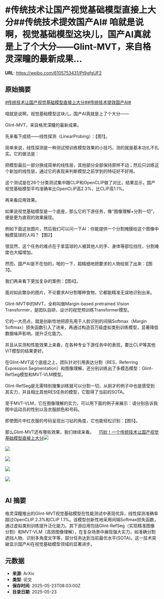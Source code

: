 # #传统技术让国产视觉基础模型直接上大分##传统技术提效国产AI# 咱就是说啊，视觉基础模型这块儿，国产AI真就是上了个大分——Glint-MVT，来自格灵深瞳的最新成果...

**URL**: https://weibo.com/6105753431/Pt9gfgUF2

## 原始摘要

<a href="https://m.weibo.cn/search?containerid=231522type%3D1%26t%3D10%26q%3D%23%E4%BC%A0%E7%BB%9F%E6%8A%80%E6%9C%AF%E8%AE%A9%E5%9B%BD%E4%BA%A7%E8%A7%86%E8%A7%89%E5%9F%BA%E7%A1%80%E6%A8%A1%E5%9E%8B%E7%9B%B4%E6%8E%A5%E4%B8%8A%E5%A4%A7%E5%88%86%23&amp;extparam=%23%E4%BC%A0%E7%BB%9F%E6%8A%80%E6%9C%AF%E8%AE%A9%E5%9B%BD%E4%BA%A7%E8%A7%86%E8%A7%89%E5%9F%BA%E7%A1%80%E6%A8%A1%E5%9E%8B%E7%9B%B4%E6%8E%A5%E4%B8%8A%E5%A4%A7%E5%88%86%23" data-hide=""><span class="surl-text">#传统技术让国产视觉基础模型直接上大分#</span></a><a href="https://m.weibo.cn/search?containerid=231522type%3D1%26t%3D10%26q%3D%23%E4%BC%A0%E7%BB%9F%E6%8A%80%E6%9C%AF%E6%8F%90%E6%95%88%E5%9B%BD%E4%BA%A7AI%23&amp;extparam=%23%E4%BC%A0%E7%BB%9F%E6%8A%80%E6%9C%AF%E6%8F%90%E6%95%88%E5%9B%BD%E4%BA%A7AI%23" data-hide=""><span class="surl-text">#传统技术提效国产AI#</span></a> <br><br>咱就是说啊，视觉基础模型这块儿，国产AI真就是上了个大分——<br><br>Glint-MVT，来自格灵深瞳的最新成果。<br><br>先来看下成绩——线性探测（LinearProbing）：【图1】。<br><br>简单来说，线性探测是一种测试预训练模型效果的小技巧，测的就是基本功扎不扎实。它的做法是：<br><br>把模型最后一部分换成简单的线性层，其他部分全部保持原样不动；然后只训练这个新加的线性层，通过它的表现来判断模型之前学到的特征好不好用。<br><br>这个测试是在26个分类测试集中跟CLIP和OpenCLIP做了对比，结果显示，国产视觉基础模型平均准确率比OpenCLIP高2.3%，比CLIP高1.1%。<br><br>再来看应用效果。<br><br>如果说视觉基础模型是一个底座，那么它的下游任务，像“图像理解+分割一切”，便是更为直观的效果展现。<br><br>例如下面这张图片，然后我们可以问一下AI：你能提供一个分割掩膜给这个图像中触摸篮球的人吗？【图2】<br><br>很显然，这个任务的难点在于拿篮球的人被其他人的手、身体等部位挡住，分割难度也大幅增加。<br><br>然而，国产AI是不在怕的，啪的一下，超精细地把要求的人物给抠了出来：【图3】。<br><br>我们再来看下更加复杂的案例：【图4】。<br><br>面对如此繁杂的图片，不论要求AI分割哪种食物，它都能精准无误地识别出来。<br><br>Glint-MVT中的MVT，全称叫做Margin-based pretrained Vision Transformer，是团队自研、设计的视觉预训练Transformer模型。<br><br>它的一大亮点，就是创新性地把原先用于人脸识别的间隔Softmax（Margin Softmax）损失函数引入了进来，再通过构造百万级虚拟类别训练模型，显著降低数据噪声影响，提升泛化能力。<br><br>并且从实测和性能效果上来看，在各种专业下游任务中的表现，要比CLIP等其他ViT模型的结果更好。<br><br>在Glint-MVT这个底座之上，团队针对引用表达分割（RES，Referring Expression Segmentation）和图像理解，还分别训练出了多模态模型：Glint-RefSeg模型和MVT-VLM模型。<br><br>Glint-RefSeg是无需特别搜集训练就可以分割一切，从刚才的例子中也是感受到其实力，并且相比其他RES任务的模型，它取得了当前的SOTA。<br><br>至于MVT-VLM，它在图像理解的实力，可以用下面的例子来展示：请分别告诉我图中运动员的性别以及衣服颜色和号码。<br><br>即使图片中红衣服的号码呈现出刁钻的角度，它也能轻松识别：【图5】。<br><br>那么Glint-MVT还有哪些效果，我们继续来看。<a href="https://weibo.cn/sinaurl?u=https%3A%2F%2Fmp.weixin.qq.com%2Fs%2FCXEGGF9tJUycreIpPgV98Q" data-hide=""><span class="url-icon"><img style="width: 1rem;height: 1rem" src="https://h5.sinaimg.cn/upload/2015/09/25/3/timeline_card_small_web_default.png" referrerpolicy="no-referrer"></span><span class="surl-text">巧妙！一个传统技术让国产视觉基础模型直接上大分</span></a><img style="" src="https://tvax1.sinaimg.cn/large/006Fd7o3ly1i1pemz8z3kj30u00bmmz6.jpg" referrerpolicy="no-referrer"><br><br><img style="" src="https://tvax2.sinaimg.cn/large/006Fd7o3ly1i1pen36j5oj30ou0v2hd2.jpg" referrerpolicy="no-referrer"><br><br><img style="" src="https://tvax2.sinaimg.cn/large/006Fd7o3ly1i1pencnfuaj30ti14m4i5.jpg" referrerpolicy="no-referrer"><br><br><img style="" src="https://tvax3.sinaimg.cn/large/006Fd7o3ly1i1pennfa0jg30r10lbnpe.gif" referrerpolicy="no-referrer"><br><br><img style="" src="https://tvax1.sinaimg.cn/large/006Fd7o3ly1i1peo38wt7j30u00lztl9.jpg" referrerpolicy="no-referrer"><br><br>

## AI 摘要

格灵深瞳推出的Glint-MVT视觉基础模型在性能测试中表现优异，线性探测准确率超过OpenCLIP 2.3%和CLIP 1.1%。该模型创新性地采用间隔Softmax损失函数，通过虚拟类别训练提升泛化能力。其下游应用包括Glint-RefSeg（实现精准图像分割）和MVT-VLM（高效图像理解），在复杂场景中展现强大实力，如准确分割遮挡人物、识别多角度文字等，部分任务达到当前最优水平(SOTA)。这一技术突破显示国产AI在视觉基础模型领域的显著进步。

## 元数据

- **来源**: ArXiv
- **类型**: 论文
- **保存时间**: 2025-05-23T08:03:00Z
- **目录日期**: 2025-05-23
